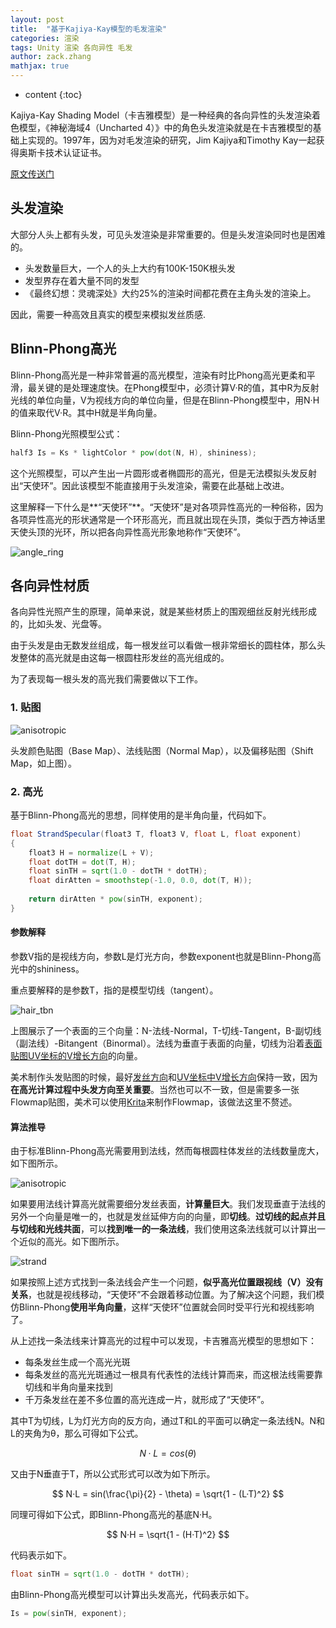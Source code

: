 ```yaml
---
layout: post
title:  "基于Kajiya-Kay模型的毛发渲染"
categories: 渲染
tags: Unity 渲染 各向异性 毛发
author: zack.zhang
mathjax: true
---
```


* content
{:toc}

Kajiya-Kay Shading Model（卡吉雅模型）是一种经典的各向异性的头发渲染着色模型，《神秘海域4（Uncharted 4）》中的角色头发渲染就是在卡吉雅模型的基础上实现的。1997年，因为对毛发渲染的研究，Jim Kajiya和Timothy Kay一起获得奥斯卡技术认证证书。
<!-- more -->

<a href="http://amd-dev.wpengine.netdna-cdn.com/wordpress/media/2012/10/Scheuermann_HairRendering.pdf">原文传送门</a>

## 头发渲染

大部分人头上都有头发，可见头发渲染是非常重要的。但是头发渲染同时也是困难的。

* 头发数量巨大，一个人的头上大约有100K-150K根头发
* 发型界存在着大量不同的发型
* 《最终幻想：灵魂深处》大约25%的渲染时间都花费在主角头发的渲染上。

因此，需要一种高效且真实的模型来模拟发丝质感.

## Blinn-Phong高光

Blinn-Phong高光是一种非常普遍的高光模型，渲染有时比Phong高光更柔和平滑，最关键的是处理速度快。在Phong模型中，必须计算V·R的值，其中R为反射光线的单位向量，V为视线方向的单位向量，但是在Blinn-Phong模型中，用N·H的值来取代V·R。其中H就是半角向量。

Blinn-Phong光照模型公式：

```glsl
half3 Is = Ks * lightColor * pow(dot(N, H), shininess);
```

这个光照模型，可以产生出一片圆形或者椭圆形的高光，但是无法模拟头发反射出“天使环”。因此该模型不能直接用于头发渲染，需要在此基础上改进。

这里解释一下什么是**“天使环”**。“天使环”是对各项异性高光的一种俗称，因为各项异性高光的形状通常是一个环形高光，而且就出现在头顶，类似于西方神话里天使头顶的光环，所以把各向异性高光形象地称作“天使环”。

![angle_ring](https://zd304.github.io/assets/img/angel_ring.jpg)<br/>

## 各向异性材质

各向异性光照产生的原理，简单来说，就是某些材质上的围观细丝反射光线形成的，比如头发、光盘等。

由于头发是由无数发丝组成，每一根发丝可以看做一根非常细长的圆柱体，那么头发整体的高光就是由这每一根圆柱形发丝的高光组成的。

为了表现每一根头发的高光我们需要做以下工作。

### 1. 贴图

![anisotropic](https://zd304.github.io/assets/img/hair_shift.jpg)<br/>

头发颜色贴图（Base Map）、法线贴图（Normal Map），以及偏移贴图（Shift Map，如上图）。

### 2. 高光

基于Blinn-Phong高光的思想，同样使用的是半角向量，代码如下。

```glsl
float StrandSpecular(float3 T, float3 V, float L, float exponent)
{
	float3 H = normalize(L + V);
	float dotTH = dot(T, H);
	float sinTH = sqrt(1.0 - dotTH * dotTH);
	float dirAtten = smoothstep(-1.0, 0.0, dot(T, H));
	
	return dirAtten * pow(sinTH, exponent);
}
```

#### 参数解释

参数V指的是视线方向，参数L是灯光方向，参数exponent也就是Blinn-Phong高光中的shininess。

重点要解释的是参数T，指的是模型切线（tangent）。

![hair_tbn](https://zd304.github.io/assets/img/hair_tbn.png)<br/>

上图展示了一个表面的三个向量：N-法线-Normal，T-切线-Tangent，B-副切线（副法线）-Bitangent（Binormal）。法线为垂直于表面的向量，切线为沿着<u>表面贴图UV坐标的V增长方向</u>的向量。

美术制作头发贴图的时候，最好<u>发丝方向</u>和<u>UV坐标中V增长方向</u>保持一致，因为**在高光计算过程中头发方向至关重要**。当然也可以不一致，但是需要多一张Flowmap贴图，美术可以使用<a href="https://krita.org/zh/">Krita</a>来制作Flowmap，该做法这里不赘述。

#### 算法推导

由于标准Blinn-Phong高光需要用到法线，然而每根圆柱体发丝的法线数量庞大，如下图所示。

![anisotropic](https://zd304.github.io/assets/img/anisotropic.png)<br/>

如果要用法线计算高光就需要细分发丝表面，**计算量巨大**。我们发现垂直于法线的另外一个向量是唯一的，也就是发丝延伸方向的向量，即**切线**。**过切线的起点并且与切线和光线共面**，可以**找到唯一的一条法线**，我们使用这条法线就可以计算出一个近似的高光。如下图所示。

![strand](https://zd304.github.io/assets/img/strand.png)<br/>

如果按照上述方式找到一条法线会产生一个问题，**似乎高光位置跟视线（V）没有关系**，也就是视线移动，“天使环”不会跟着移动位置。为了解决这个问题，我们模仿Blinn-Phong**使用半角向量**，这样“天使环”位置就会同时受平行光和视线影响了。

从上述找一条法线来计算高光的过程中可以发现，卡吉雅高光模型的思想如下：

* 每条发丝生成一个高光光斑
* 每条发丝的高光光斑通过一根具有代表性的法线计算而来，而这根法线需要靠切线和半角向量来找到
* 千万条发丝在差不多位置的高光连成一片，就形成了“天使环”。

其中T为切线，L为灯光方向的反方向，通过T和L的平面可以确定一条法线N。N和L的夹角为θ，那么可得如下公式。

$$
N·L = cos(θ)
$$

又由于N垂直于T，所以公式形式可以改为如下所示。

$$
N·L = sin(\frac{\pi}{2} - \theta) = \sqrt{1 - (L·T)^2}
$$

同理可得如下公式，即Blinn-Phong高光的基底N·H。

$$
N·H = \sqrt{1 - (H·T)^2}
$$

代码表示如下。

```glsl
float sinTH = sqrt(1.0 - dotTH * dotTH);
```

由Blinn-Phong高光模型可以计算出头发高光，代码表示如下。

```glsl
Is = pow(sinTH, exponent);
```